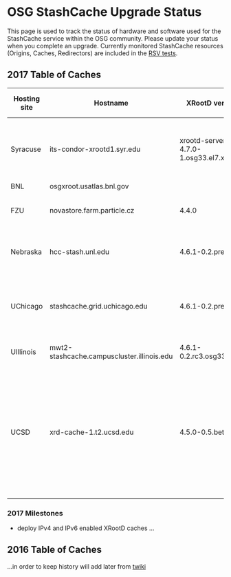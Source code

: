 # OSG StashCache Upgrade Status

This page is used to track the status of hardware and software used for the StashCache service within the OSG community. Please update your status when you complete an upgrade. Currently monitored StashCache resources (Origins, Caches, Redirectors) are included in the [RSV tests](http://myosg.grid.iu.edu/rgstatushistory/index?downtime_attrs_showpast=&account_type=cumulative_hours&ce_account_type=gip_vo&se_account_type=vo_transfer_volume&bdiitree_type=total_jobs&bdii_object=service&bdii_server=is-osg&start_type=7daysago&start_date=09%2F20%2F2016&end_type=now&end_date=09%2F20%2F2016&rg=on&rg_sel%5B%5D=433&rg_sel%5B%5D=454&rg_sel%5B%5D=430&active=on&active_value=1&disable_value=1).

## 2017 Table of Caches

| **Hosting site** | **Hostname** | **XRootD version** | **OS** | **CPU** | **RAM** | **Disk (cache) space** | **Disk configuration** | **Connectivity** | **Notes** | **Last update** |
|------------------|--------------|--------------------|--------|---------|---------|------------------------|------------------------|------------------|-----------|-----------------|
| Syracuse | its-condor-xrootd1.syr.edu | xrootd-server-4.7.0-1.osg33.el7.x86_64 | CentOS 7.2.1511   | Intel(R) Xeon(R) CPU E5-2699 v3 @ 2.30GHz (8 cores) | 65GB  | 16TB  |   | 10Gbps |   | 11-03-2017  |
| BNL | osgxroot.usatlas.bnl.gov |   |   |   |   |   |   |   |   |   |
| FZU | novastore.farm.particle.cz | 4.4.0 |   | 2x Xeon(R) E5-2630 @2.30GHz  | 32GB  | 30TB  | 12x3TB, RAID6, XFS  | 10Gbps  |   | 10-28-2016  |
| Nebraska | hcc-stash.unl.edu | 4.6.1-0.2.pre3.hcc  | CentOS 7.2.1511  | 2x Xeon (R) E5530 @2.4GHz w/HT (8 real cores)  | 24GB  | 19TB  | 12x 2TB SATA in RAID6, XFS | 10Gbps  |   | 04-06-2017 |
| UChicago | stashcache.grid.uchicago.edu  | 4.6.1-0.2.pre3.hcc | SL 7.2  | 2x Xeon(R) E5440 @2.83GHz | 32GB | 60TB | 5x 12TB arrays, RAID6, XFS, bound with oss.space | 2x10Gbps | Old dCache node, probably not optimally tuned for XRootD | 04-06-2017 |
| UIllinois | mwt2-stashcache.campuscluster.illinois.edu | 4.6.1-0.2.rc3.osg33 |   | VM 4CPUS | 16GB | 100TB | GPFS on DDN via FDR IB | 10Gbps |   | 04-28-2017 |
| UCSD | xrd-cache-1.t2.ucsd.edu | 4.5.0-0.5.beta | CentOS 6.8 | 2x Xeon(R) E5-2650 v3 @2.30GHz w/HT (40 cores total) | 128GB | 21.8TB | 6x 3.6TB, XFS, individual disks bound with oss.space | 10Gbps  | The same machine runs hdfs-healing xrootd cache on another set of 6 independent disks. We can move more disks to StashCache if needed. | 10-28-2016 |

### 2017 Milestones
* deploy IPv4 and IPv6 enabled XRootD caches
...

## 2016 Table of Caches
...in order to keep history will add later from [twiki](https://twiki.grid.iu.edu/bin/view/Documentation/Release3/StashCacheUpgrades)
